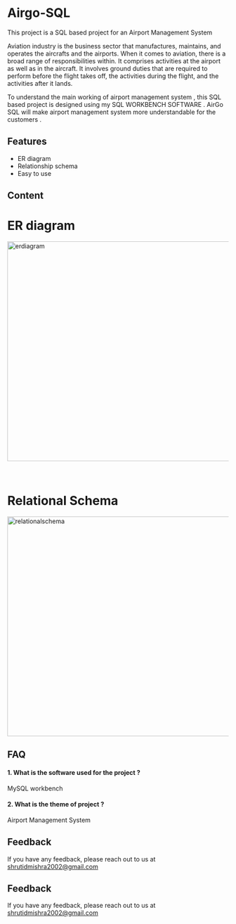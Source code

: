 # Airgo-SQL
This project is a SQL based project for an Airport Management System


Aviation industry is the business sector that manufactures, maintains, and operates the aircrafts and the airports. When it comes to aviation, there is a broad range of responsibilities within. It comprises activities at the airport as well as in the aircraft. It involves ground duties that are required to perform before the flight takes off, the activities during the flight, and the activities after it lands.

To understand the main working of airport management system , this SQL based project is designed using my SQL WORKBENCH SOFTWARE .
AirGo SQL will make airport management system more understandable for the customers .  



## Features

- ER diagram
- Relationship schema
- Easy to use

## Content

<h1> ER diagram </h1>
<img src="erdiagram.jpeg" alt="erdiagram" width="800px" height="500px">
<br><br><br>

<h1> Relational Schema </h1>

<img src="relationalschema.jpeg" alt="relationalschema" width="800px" height="500px">

## FAQ

#### 1. What is the software used for the project ?

MySQL workbench

#### 2. What is the theme of project ?

Airport Management System 


## Feedback

If you have any feedback, please reach out to us at shrutidmishra2002@gmail.com

  
## Feedback

If you have any feedback, please reach out to us at shrutidmishra2002@gmail.com


